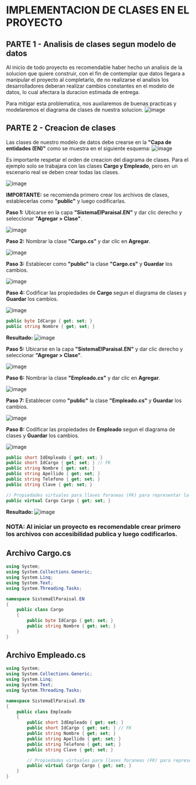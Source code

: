# IMPLEMENTACION DE CLASES EN EL PROYECTO 

## PARTE 1 - Analisis de clases segun modelo de datos
Al inicio de todo proyecto es recomendable haber hecho un analisis de la solucion que quiere construir, con el fin de contemplar que datos llegara a manipular el proyecto al completarlo, de no realizarse el analisis los desarrolladores deberan realizar cambios constantes en el modelo de datos, lo cual afectara la duracion estimada de entrega. 

Para mitigar esta problematica, nos auxilaremos de buenas practicas y modelaremos el diagrama de clases de nuestra solucion. 
![image](https://github.com/user-attachments/assets/b50c27ce-6abc-4d71-bbce-e5aa906673ca)

## PARTE 2 - Creacion de clases
Las clases de nuestro modelo de datos debe crearse en la **"Capa de entidades (EN)"** como se muestra en el siguiente esquema: 
![image](https://github.com/user-attachments/assets/83880c6b-fb27-4909-b10f-94987ce025c5)

Es importante respetar el orden de creacion del diagrama de clases. Para el ejemplo solo se trabajara con las clases **Cargo y Empleado**, pero en un escenario real se deben crear todas las clases.

![image](https://github.com/user-attachments/assets/dcc9bfd9-6e92-4574-aef8-4fd7b8580d91)

**IMPORTANTE:** se recomienda primero crear los archivos de clases, establecerlas como **"public"** y luego codificarlas.

**Paso 1:** Ubicarse en la capa **"SistemaElParaisal.EN"** y dar clic derecho y seleccionar **"Agregar > Clase"**.

![image](https://github.com/user-attachments/assets/1c265857-26c3-483d-ac8a-e728617f1b10)

**Paso 2:** Nombrar la clase **"Cargo.cs"** y dar clic en **Agregar**.

![image](https://github.com/user-attachments/assets/a169492f-7af3-48b6-a0fc-9aa90b28d1c2)

**Paso 3:** Establecer como **"public"** la clase **"Cargo.cs"** y **Guardar** los cambios.

![image](https://github.com/user-attachments/assets/a37431da-d7b2-4e17-81cb-5b19ba0a4ddb)

**Paso 4:** Codificar las propiedades de **Cargo** segun el diagrama de clases y **Guardar** los cambios.

![image](https://github.com/user-attachments/assets/a8c4fc82-99d8-49e6-9bfa-34848c4d4875)

```csharp
public byte IdCargo { get; set; }  
public string Nombre { get; set; }
```

**Resultado:**
![image](https://github.com/user-attachments/assets/dd218686-a067-4863-b735-33619d466793)

**Paso 5:** Ubicarse en la capa **"SistemaElParaisal.EN"** y dar clic derecho y seleccionar **"Agregar > Clase"**.

![image](https://github.com/user-attachments/assets/1c265857-26c3-483d-ac8a-e728617f1b10)

**Paso 6:** Nombrar la clase **"Empleado.cs"** y dar clic en **Agregar**.

![image](https://github.com/user-attachments/assets/05d60d10-1486-4095-ad97-8c7ef732c560)

**Paso 7:** Establecer como **"public"** la clase **"Empleado.cs"** y **Guardar** los cambios.

![image](https://github.com/user-attachments/assets/a7abd1fc-269d-4c32-91ca-ab9634e23bef)

**Paso 8:** Codificar las propiedades de **Empleado** segun el diagrama de clases y **Guardar** los cambios.

![image](https://github.com/user-attachments/assets/c8f86b73-ae8e-42bc-a1f8-a3d33f00cfd8)

```csharp
public short IdEmpleado { get; set; }
public short IdCargo { get; set; } // FK
public string Nombre { get; set; }
public string Apellido { get; set; }
public string Telefono { get; set; }
public string Clave { get; set; }

// Propiedades virtuales para llaves foraneas (FK) para representar la Asociacion
public virtual Cargo Cargo { get; set; }   
```

**Resultado:**
![image](https://github.com/user-attachments/assets/dfc132ed-b795-4909-b922-4b15dca3e41b)

### **NOTA:** Al iniciar un proyecto es recomendable crear primero los archivos con accesibilidad publica y luego codificarlos. 

## Archivo **Cargo.cs**
```csharp
using System;
using System.Collections.Generic;
using System.Linq;
using System.Text;
using System.Threading.Tasks;

namespace SistemaElParaisal.EN
{
    public class Cargo
    {
        public byte IdCargo { get; set; }
        public string Nombre { get; set; }
    }
}
```

## Archivo **Empleado.cs**
```csharp
using System;
using System.Collections.Generic;
using System.Linq;
using System.Text;
using System.Threading.Tasks;

namespace SistemaElParaisal.EN
{
    public class Empleado
    {
        public short IdEmpleado { get; set; }
        public short IdCargo { get; set; } // FK
        public string Nombre { get; set; }
        public string Apellido { get; set; }
        public string Telefono { get; set; }
        public string Clave { get; set; }

        // Propiedades virtuales para llaves foraneas (FK) para representar la Asociacion
        public virtual Cargo Cargo { get; set; }
    }
}
```
